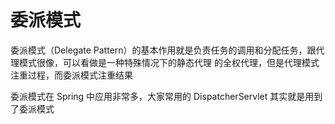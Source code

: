 # 委派模式

委派模式（Delegate Pattern）的基本作用就是负责任务的调用和分配任务，跟代理模式很像，可以看做是一种特殊情况下的静态代理
的全权代理，但是代理模式注重过程，而委派模式注重结果

委派模式在 Spring 中应用非常多，大家常用的 DispatcherServlet 其实就是用到了委派模式
